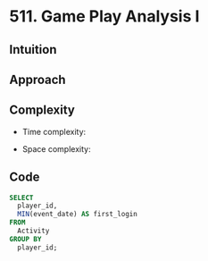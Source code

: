 # 511. Game Play Analysis I

## Intuition

## Approach
<!-- Describe your approach to solving the problem. -->

## Complexity

- Time complexity:
<!-- Add your time complexity here, e.g. $$O(n)$$ -->

- Space complexity:
<!-- Add your space complexity here, e.g. $$O(n)$$ -->

## Code

```sql
SELECT
  player_id,
  MIN(event_date) AS first_login
FROM
  Activity
GROUP BY
  player_id;
```
